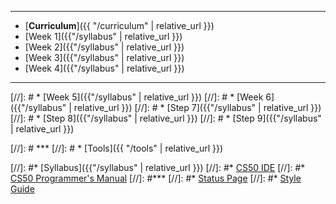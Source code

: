 ***
* [**Curriculum**]({{ "/curriculum" | relative_url }})
* [Week 1]({{"/syllabus" | relative_url }})
* [Week 2]({{"/syllabus" | relative_url }})
* [Week 3]({{"/syllabus" | relative_url }})
* [Week 4]({{"/syllabus" | relative_url }})

***

[//]: # * [Week 5]({{"/syllabus" | relative_url }})
[//]: # * [Week 6]({{"/syllabus" | relative_url }})
[//]: # * [Step 7]({{"/syllabus" | relative_url }})
[//]: # * [Step 8]({{"/syllabus" | relative_url }})
[//]: # * [Step 9]({{"/syllabus" | relative_url }})

[//]: # ***
[//]: # * [Tools]({{ "/tools" | relative_url }})


[//]: #* [Syllabus]({{"/syllabus" | relative_url }})
[//]: #* [CS50 IDE](https://ide.cs50.io/)
[//]: #* [CS50 Programmer's Manual](https://man.cs50.io/)
[//]: #***
[//]: #* [Status Page](https://cs50.statuspage.io/)
[//]: #* [Style Guide](https://cs50.readthedocs.io/style/c/)
